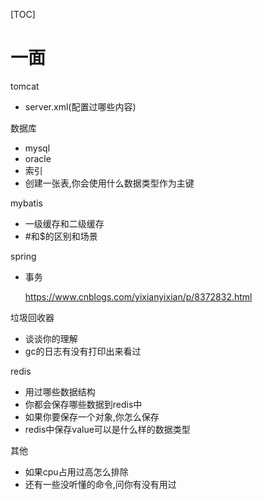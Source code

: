 [TOC]

# 一面

tomcat

- server.xml(配置过哪些内容)

数据库

- mysql
- oracle
- 索引
- 创建一张表,你会使用什么数据类型作为主键

mybatis

- 一级缓存和二级缓存
- #和$的区别和场景

spring

- 事务

  https://www.cnblogs.com/yixianyixian/p/8372832.html

垃圾回收器

- 谈谈你的理解
- gc的日志有没有打印出来看过

redis

- 用过哪些数据结构
- 你都会保存哪些数据到redis中
- 如果你要保存一个对象,你怎么保存
- redis中保存value可以是什么样的数据类型

其他

- 如果cpu占用过高怎么排除
- 还有一些没听懂的命令,问你有没有用过

